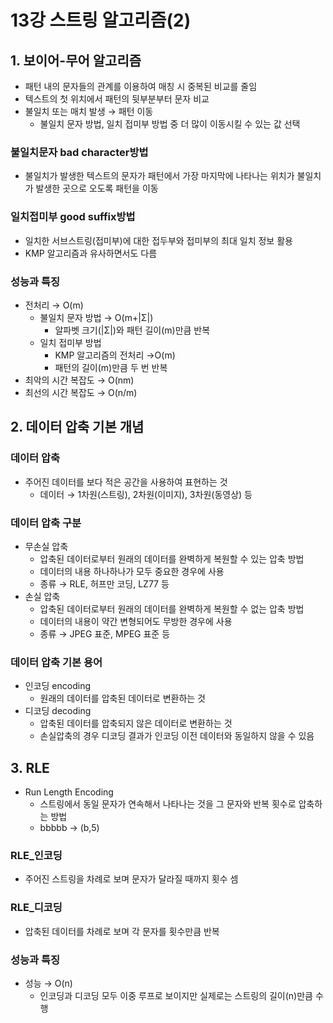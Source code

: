 # 13강 스트링 알고리즘(2)

## 1. 보이어-무어 알고리즘

- 패턴 내의 문자들의 관계를 이용하여 매칭 시 중복된 비교를 줄임
- 텍스트의 첫 위치에서 패턴의 뒷부분부터 문자 비교
- 불일치 또는 매치 발생 → 패턴 이동
    - 불일치 문자 방법, 일치 접미부 방법 중 더 많이 이동시킬 수 있는 값 선택

### 불일치문자 bad character방법

- 불일치가 발생한 텍스트의 문자가 패턴에서 가장 마지막에 나타나는 위치가 불일치가 발생한 곳으로 오도록 패턴을 이동

### 일치접미부 good suffix방법

- 일치한 서브스트링(접미부)에 대한 접두부와 접미부의 최대 일치 정보 활용
- KMP 알고리즘과 유사하면서도 다름

### 성능과 특징

- 전처리 → O(m)
    - 불일치 문자 방법 → O(m+|Σ|)
        - 알파벳 크기(|Σ|)와 패턴 길이(m)만큼 반복
    - 일치 접미부 방법
        - KMP 알고리즘의 전처리 →O(m)
        - 패턴의 길이(m)만큼 두 번 반복
- 최악의 시간 복잡도 → O(nm)
- 최선의 시간 복잡도 → O(n/m)

## 2. 데이터 압축 기본 개념

### 데이터 압축

- 주어진 데이터를 보다 적은 공간을 사용하여 표현하는 것
    - 데이터 → 1차원(스트링), 2차원(이미지), 3차원(동영상) 등

### 데이터 압축 구분

- 무손실 압축
    - 압축된 데이터로부터 원래의 데이터를 완벽하게 복원할 수 있는 압축 방법
    - 데이터의 내용 하나하나가 모두 중요한 경우에 사용
    - 종류 → RLE, 허프만 코딩, LZ77 등
- 손실 압축
    - 압축된 데이터로부터 원래의 데이터를 완벽하게 복원할 수 없는 압축 방법
    - 데이터의 내용이 약간 변형되어도 무방한 경우에 사용
    - 종류 → JPEG 표준, MPEG 표준 등

### 데이터 압축 기본 용어

- 인코딩 encoding
    - 원래의 데이터를 압축된 데이터로 변환하는 것
- 디코딩 decoding
    - 압축된 데이터를 압축되지 않은 데이터로 변환하는 것
    - 손실압축의 경우 디코딩 결과가 인코딩 이전 데이터와 동일하지 않을 수 있음

## 3. RLE

- Run Length Encoding
    - 스트링에서 동일 문자가 연속해서 나타나는 것을 그 문자와 반복 횟수로 압축하는 방법
    - bbbbb → (b,5)

### RLE_인코딩

- 주어진 스트링을 차례로 보며 문자가 달라질 때까지 횟수 셈

### RLE_디코딩

- 압축된 데이터를 차례로 보며 각 문자를 횟수만큼 반복

### 성능과 특징

- 성능 → O(n)
    - 인코딩과 디코딩 모두 이중 루프로 보이지만 실제로는 스트링의 길이(n)만큼 수행